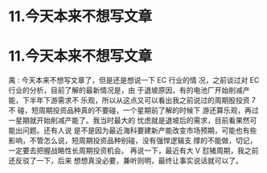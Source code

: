# 11.今天本来不想写文章

# 11.今天本来不想写文章

禺 : 今天本来不想写文章了，但是还是想说一下 EC 行业的情 况，之前谈过对 EC 行业的分析，目前了解的最新情况是，由 于退坡原因，有的电池厂开始削减产能，下半年下游需求不 乐观，所以从这点又可以看出我之前说过的周期股投资 7 不 碰，短周期投资品种真的不要碰，一个星期前了解的时候下 游还算乐观，再过一星期就开始削减产能了。我当时最大的 忧虑就是退坡后的需求，目前看果然可能出问题。还有人说 是不是因为最近海科要建新产能改变市场预期，可能也有些 影响，不管怎么说，短周期投资品种别碰，没有强悍逻辑支 撑的不能做，切记，一定要去把握战略性长周期投资机会。 再说一下，最近有大 V 怼猪周期，我之前还反驳了一下，后来 想想真没必要，兼听则明，最终让事实说话就可以了。